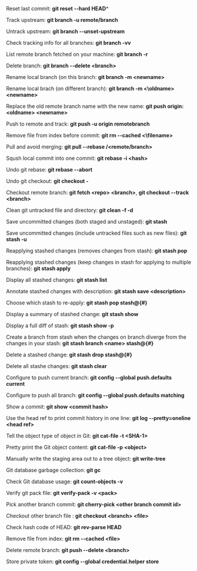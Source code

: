Reset last commit: **git reset --hard HEAD^**  

Track upstream: **git branch -u remote/branch**   

Untrack upstream: **git branch --unset-upstream**  

Check tracking info for all branches: **git branch -vv**

List remote branch fetched on your machine: **git branch -r**    

Delete branch: **git branch --delete \<branch>**   

Rename local branch (on this branch: **git branch -m \<newname>**  

Rename local brach (on different branch): **git branch -m <\oldname> \<newname>**  

Replace the old remote branch name with the new name: **git push origin: \<oldname> \<newname>**    

Push to remote and track: **git push -u origin remotebranch**   

Remove file from index before commit: **git rm --cached <\filename>**   

Pull and avoid merging:  **git pull --rebase /<remote/branch>**    

Sqush local commit into one commit: **git rebase -i \<hash>**  

Undo git rebase: **git rebase --abort**  

Undo git checkout: **git checkout -**   

Checkout remote branch: **git fetch \<repo> \<branch>**, **git checkout --track \<branch>**   

Clean git untracked file and directory: **git clean -f -d**   

Save uncommitted changes (both staged and unstaged): **git stash**   

Save uncommitted changes (include untracked files such as new files): **git stash -u**   

Reapplying stashed changes (removes changes from stash): **git stash pop**    

Reapplying stashed changes (keep changes in stash for applying to multiple branches):  **git stash apply**    

Display all stashed changes: **git stash list**    

Annotate stashed changes with description: **git stash save \<description>**    

Choose which stash to re-apply: **git stash pop stash@{#}**   

Display a summary of stashed change: **git stash show** 

Display a full diff of stash: **git stash show -p**   

Create a branch from stash when the changes on branch diverge from the changes in your stash: **git stash branch \<name> stash@{#}**     

Delete a stashed change: **git stash drop stash@{#}**    

Delete all stashe changes: **git stash clear**    
  
Configure to push current branch: **git config --global push.defaults current**    

Configure to push all branch: **git config --global push.defaults matching**   

Show a commit: **git show \<commit hash>**     

Use the head ref to print commit history in one line: **git log --pretty=oneline \<head ref>**   

Tell the object type of object in Git: **git cat-file -t \<SHA-1>**    

Pretty print the Git object content: **git cat-file -p \<object>**   

Manually write the staging area out to a tree object: **git write-tree**    

Git database garbage collection: **git gc**   

Check Git database usage: **git count-objects -v**    

Verify git pack file: **git verify-pack -v \<pack>**  

Pick another branch commit: **git cherry-pick \<other branch commit id>**   

Checkout other branch file : **git checkout \<branch> \<file>**  

Check hash code of HEAD: **git rev-parse HEAD**   

Remove file from index: **git rm --cached \<file>**    

Delete remote branch: **git push --delete \<branch>**   

Store private token: **git config --global credential.helper store**  




